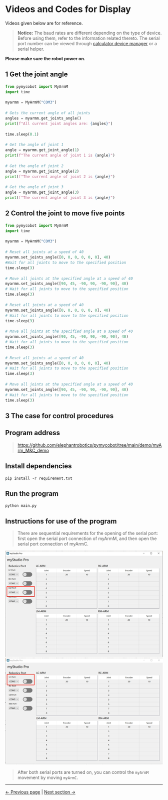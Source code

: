 # Videos and Codes for Display

Videos given below are for reference.

>  **Notice:** The baud rates are different depending on the type of device. Before using them, refer to the information related thereto. The serial port number can be viewed through [calculator device manager](https://docs.elephantrobotics.com/docs/gitbook-en/4-BasicApplication/4.1-myStudio/4.1.1-myStudio_download_driverinstalled.html#4113-how-to-distinguish-between-cp210x-chip-and-cp34x-chip) or a serial helper.

**Please make sure the robot power on.**


## 1 Get the joint angle

```python
from pymycobot import MyArmM
import time

myarmm = MyArmM("COM3")

# Gets the current angle of all joints
angles = myarmm.get_joints_angle()
print(f"All current joint angles are: {angles}")

time.sleep(0.1)

# Get the angle of joint 1
angle = myarmm.get_joint_angle(1)
print(f"The current angle of joint 1 is {angle}")

# Get the angle of joint 2
angle = myarmm.get_joint_angle(2)
print(f"The current angle of joint 2 is {angle}")

# Get the angle of joint 3
angle = myarmm.get_joint_angle(3)
print(f"The current angle of joint 3 is {angle}")
```

## 2 Control the joint to move five points

```python
from pymycobot import MyArmM
import time

myarmm = MyArmM("COM3")

# Reset all joints at a speed of 40
myarmm.set_joints_angle([0, 0, 0, 0, 0, 0], 40)
#Wait for all joints to move to the specified position
time.sleep(3)

# Move all joints at the specified angle at a speed of 40
myarmm.set_joints_angle([90, 45, -90, 90, -90, 90], 40)
# Wait for all joints to move to the specified position
time.sleep(3)

# Reset all joints at a speed of 40
myarmm.set_joints_angle([0, 0, 0, 0, 0, 0], 40)
# Wait for all joints to move to the specified position
time.sleep(3)

# Move all joints at the specified angle at a speed of 40
myarmm.set_joints_angle([90, 45, -90, 90, -90, 90], 40)
# Wait for all joints to move to the specified position
time.sleep(3)

# Reset all joints at a speed of 40
myarmm.set_joints_angle([0, 0, 0, 0, 0, 0], 40)
# Wait for all joints to move to the specified position
time.sleep(3)

# Move all joints at the specified angle at a speed of 40
myarmm.set_joints_angle([90, 45, -90, 90, -90, 90], 40)
# Wait for all joints to move to the specified position
time.sleep(3)
```

## 3 The case for control procedures

## Program address
> https://github.com/elephantrobotics/pymycobot/tree/main/demo/myArm_M&C_demo

## Install dependencies

```shell
pip install -r requirement.txt
```

## Run the program

```shell
python main.py
```

## Instructions for use of the program

> There are sequential requirements for the opening of the serial port: first open the serial port connection of myArmM, and then open the serial port connection of myArmC.

<img src="../../../resources/4-FunctionsAndApplications/6-SDKDevelopment/5.1 -BasedOnPythonDevelopmentAndUse/6_example/app_1.png" alt="7.1.1-7" style="zoom: 50%;" />

<img src="../../../resources/4-FunctionsAndApplications/6-SDKDevelopment/5.1 -BasedOnPythonDevelopmentAndUse/6_example/app_2.png" alt="7.1.1-1" style="zoom: 50%;" />

> After both serial ports are turned on, you can control the `myArmM` movement by moving `myArmC`.

---

[← Previous page](2_API.md) | [Next section →](../6.2-DevelopmentAndUseBasedOnROS1/1_download.md)
